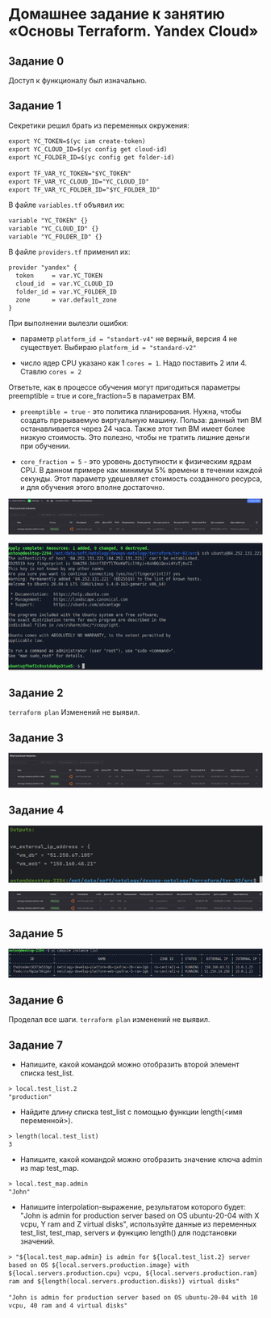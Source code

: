 # Домашнее задание к занятию «Основы Terraform. Yandex Cloud»


## Задание 0

Доступ к функционалу был изначально.


## Задание 1

Секретики решил брать из переменных окружения:

```
export YC_TOKEN=$(yc iam create-token)
export YC_CLOUD_ID=$(yc config get cloud-id)
export YC_FOLDER_ID=$(yc config get folder-id)

export TF_VAR_YC_TOKEN="$YC_TOKEN"
export TF_VAR_YC_CLOUD_ID="YC_CLOUD_ID"
export TF_VAR_YC_FOLDER_ID="$YC_FOLDER_ID"
```

В файле `variables.tf` объявил их:

```
variable "YC_TOKEN" {}
variable "YC_CLOUD_ID" {}
variable "YC_FOLDER_ID" {}
```

В файле `providers.tf` применил их:

```
provider "yandex" {
  token     = var.YC_TOKEN
  cloud_id  = var.YC_CLOUD_ID
  folder_id = var.YC_FOLDER_ID
  zone      = var.default_zone
}
```

При выполнении вылезли ошибки:

- параметр `platform_id = "standart-v4"` не верный, версия 4 не существует. Выбираю `platform_id = "standard-v2"`

- число ядер CPU указано как 1   `cores = 1`. Надо поставить 2 или 4. Ставлю `cores = 2`


Ответьте, как в процессе обучения могут пригодиться параметры preemptible = true и core_fraction=5 в параметрах ВМ.

- `preemptible = true` - это политика планирования. Нужна, чтобы создать прерываемую виртуальную машину. Польза: данный тип ВМ останавливается через 24 часа.
Также этот тип ВМ имеет более низкую стоимость. Это полезно, чтобы не тратить лишние деньги при обучении.

- `core_fraction = 5` - это уровень доступности к физическим ядрам CPU. В данном примере как минимум 5% времени в течении каждой секунды. Этот параметр 
удешевляет стоимость созданного ресурса, и для обучения этого вполне достаточно.

![alt-1](https://github.com/antonmayko/devops-netology/blob/main/terraform/ter-02/assets/yc_vm.png "yc_vm")

![alt-1](https://github.com/antonmayko/devops-netology/blob/main/terraform/ter-02/assets/ssh_connect.png "ssh_connect")


## Задание 2

`terraform plan` Изменений не выявил.


## Задание 3

![alt-1](https://github.com/antonmayko/devops-netology/blob/main/terraform/ter-02/assets/yc_vm_two.png "yc_vm_two")


## Задание 4

![alt-1](https://github.com/antonmayko/devops-netology/blob/main/terraform/ter-02/assets/ter_vm_ext_ips.png "ter_vm_ext_ips")

![alt-1](https://github.com/antonmayko/devops-netology/blob/main/terraform/ter-02/assets/yc_vm_ext_ips.png "yc_vm_ext_ips")


## Задание 5

![alt-1](https://github.com/antonmayko/devops-netology/blob/main/terraform/ter-02/assets/yc_vm_names_locals.png "yc_vm_names_locals")


## Задание 6

Проделал все шаги. `terraform plan` изменений не выявил.


## Задание 7

- Напишите, какой командой можно отобразить второй элемент списка test_list.

```
> local.test_list.2
"production"
```

- Найдите длину списка test_list с помощью функции length(<имя переменной>).

```
> length(local.test_list)
3
```

- Напишите, какой командой можно отобразить значение ключа admin из map test_map.

```
> local.test_map.admin
"John"
```

- Напишите interpolation-выражение, результатом которого будет: 
"John is admin for production server based on OS ubuntu-20-04 with X vcpu, Y ram and Z virtual disks", 
используйте данные из переменных test_list, test_map, servers и функцию length() для подстановки значений.

```
> "${local.test_map.admin} is admin for ${local.test_list.2} server based on OS ${local.servers.production.image} with ${local.servers.production.cpu} vcpu, ${local.servers.production.ram} ram and ${length(local.servers.production.disks)} virtual disks"

"John is admin for production server based on OS ubuntu-20-04 with 10 vcpu, 40 ram and 4 virtual disks"
```
